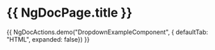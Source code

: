 # {{ NgDocPage.title }}


{{ NgDocActions.demo("DropdownExampleComponent", { defaultTab: "HTML", expanded: false}) }}
